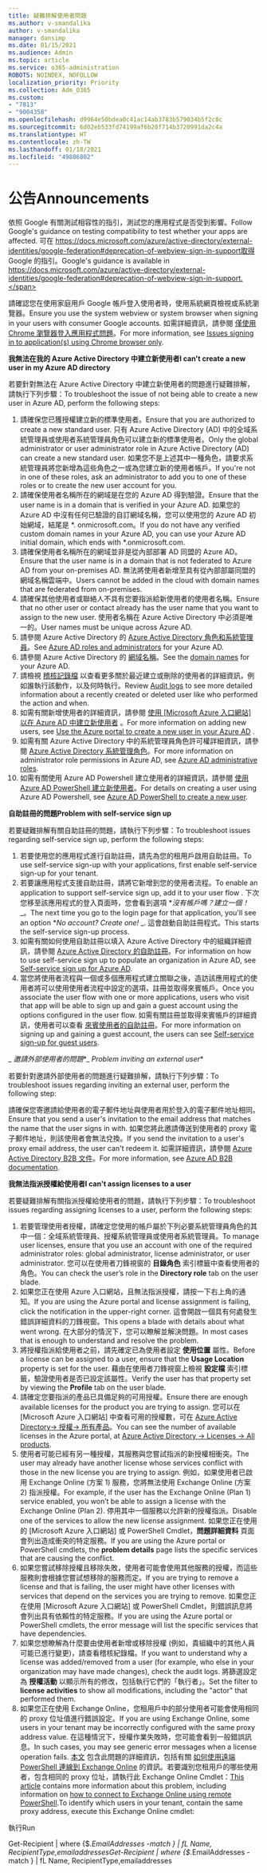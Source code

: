 ```yaml
---
title: 疑難排解使用者問題
ms.author: v-smandalika
author: v-smandalika
manager: dansimp
ms.date: 01/15/2021
ms.audience: Admin
ms.topic: article
ms.service: o365-administration
ROBOTS: NOINDEX, NOFOLLOW
localization_priority: Priority
ms.collection: Adm_O365
ms.custom:
- "7813"
- "9004358"
ms.openlocfilehash: d9964e50bdea0c41ac14ab3783b579034b5f2c8c
ms.sourcegitcommit: 6d02eb533fd74199af6b20f714b3720991da2c4a
ms.translationtype: HT
ms.contentlocale: zh-TW
ms.lasthandoff: 01/18/2021
ms.locfileid: "49886802"
---
```

# <a name="announcements"></a><span data-ttu-id="f08b0-102">公告</span><span class="sxs-lookup"><span data-stu-id="f08b0-102">Announcements</span></span>

<span data-ttu-id="f08b0-103">依照 Google 有關測試相容性的指引，測試您的應用程式是否受到影響。</span><span class="sxs-lookup"><span data-stu-id="f08b0-103">Follow Google's guidance on testing compatibility to test whether your apps are affected.</span></span> <span data-ttu-id="f08b0-104">可在 https://docs.microsoft.com/azure/active-directory/external-identities/google-federation#deprecation-of-webview-sign-in-support取得 Google 的指引。</span><span class="sxs-lookup"><span data-stu-id="f08b0-104">Google's guidance is available in https://docs.microsoft.com/azure/active-directory/external-identities/google-federation#deprecation-of-webview-sign-in-support.</span></span>

<span data-ttu-id="f08b0-105">請確認您在使用家庭用戶 Google 帳戶登入使用者時，使用系統網頁檢視或系統瀏覽器。</span><span class="sxs-lookup"><span data-stu-id="f08b0-105">Ensure you use the system webview or system browser when signing in your users with consumer Google accounts.</span></span> <span data-ttu-id="f08b0-106">如需詳細資訊，請參閱 [僅使用 Chrome 瀏覽器登入應用程式問題](https://docs.microsoft.com/office365/troubleshoot/miscellaneous/chrome-behavior-affects-applications)。</span><span class="sxs-lookup"><span data-stu-id="f08b0-106">For more information, see [Issues signing in to application(s) using Chrome browser only](https://docs.microsoft.com/office365/troubleshoot/miscellaneous/chrome-behavior-affects-applications).</span></span>


<span data-ttu-id="f08b0-107">**我無法在我的 Azure Active Directory 中建立新使用者**</span><span class="sxs-lookup"><span data-stu-id="f08b0-107">**I can't create a new user in my Azure AD directory**</span></span>

<span data-ttu-id="f08b0-108">若要針對無法在 Azure Active Directory 中建立新使用者的問題進行疑難排解，請執行下列步驟：</span><span class="sxs-lookup"><span data-stu-id="f08b0-108">To troubleshoot the issue of not being able to create a new user in Azure AD, perform the following steps:</span></span>

1. <span data-ttu-id="f08b0-109">請確保您已獲授權建立新的標準使用者。</span><span class="sxs-lookup"><span data-stu-id="f08b0-109">Ensure that you are authorized to create a new standard user.</span></span> <span data-ttu-id="f08b0-110">只有 Azure Active Directory (AD) 中的全域系統管理員或使用者系統管理員角色可以建立新的標準使用者。</span><span class="sxs-lookup"><span data-stu-id="f08b0-110">Only the global administrator or user administrator role in Azure Active Directory (AD) can create a new standard user.</span></span> <span data-ttu-id="f08b0-111">如果您不是上述其中一種角色，請要求系統管理員將您新增為這些角色之一或為您建立新的使用者帳戶。</span><span class="sxs-lookup"><span data-stu-id="f08b0-111">If you're not in one of these roles, ask an administrator to add you to one of these roles or to create the new user account for you.</span></span>
2. <span data-ttu-id="f08b0-112">請確保使用者名稱所在的網域是在您的 Azure AD 得到驗證。</span><span class="sxs-lookup"><span data-stu-id="f08b0-112">Ensure that the user name is in a domain that is verified in your Azure AD.</span></span> <span data-ttu-id="f08b0-113">如果您的 Azure AD 中沒有任何已驗證的自訂網域名稱，您可以使用您的 Azure AD 初始網域，結尾是 \*. onmicrosoft.com。</span><span class="sxs-lookup"><span data-stu-id="f08b0-113">If you do not have any verified custom domain names in your Azure AD, you can use your Azure AD initial domain, which ends with \*.onmicrosoft.com.</span></span>
3. <span data-ttu-id="f08b0-114">請確保使用者名稱所在的網域並非是從內部部署 AD 同盟的 Azure AD。</span><span class="sxs-lookup"><span data-stu-id="f08b0-114">Ensure that the user name is in a domain that is not federated to Azure AD from your on-premises AD.</span></span> <span data-ttu-id="f08b0-115">無法將使用者新增至具有從內部部屬同盟的網域名稱雲端中。</span><span class="sxs-lookup"><span data-stu-id="f08b0-115">Users cannot be added in the cloud with domain names that are federated from on-premises.</span></span>
4. <span data-ttu-id="f08b0-116">請確保其他使用者或聯絡人不具有您要指派給新使用者的使用者名稱。</span><span class="sxs-lookup"><span data-stu-id="f08b0-116">Ensure that no other user or contact already has the user name that you want to assign to the new user.</span></span> <span data-ttu-id="f08b0-117">使用者名稱在 Azure Active Directory 中必須是唯一的。</span><span class="sxs-lookup"><span data-stu-id="f08b0-117">User names must be unique across Azure AD.</span></span>
5. <span data-ttu-id="f08b0-118">請參閱 Azure Active Directory 的 [Azure Active Directory 角色和系統管理員](https://ms.portal.azure.com/#blade/Microsoft_AAD_IAM/ActiveDirectoryMenuBlade/RolesAndAdministrators)。</span><span class="sxs-lookup"><span data-stu-id="f08b0-118">See [Azure AD roles and administrators](https://ms.portal.azure.com/#blade/Microsoft_AAD_IAM/ActiveDirectoryMenuBlade/RolesAndAdministrators) for your Azure AD.</span></span>
6. <span data-ttu-id="f08b0-119">請參閱 Azure Active Directory 的 [網域名稱](https://ms.portal.azure.com/#blade/Microsoft_AAD_IAM/ActiveDirectoryMenuBlade/Domains)。</span><span class="sxs-lookup"><span data-stu-id="f08b0-119">See the [domain names](https://ms.portal.azure.com/#blade/Microsoft_AAD_IAM/ActiveDirectoryMenuBlade/Domains) for your Azure AD.</span></span>
7. <span data-ttu-id="f08b0-120">請檢視 [稽核記錄檔](https://ms.portal.azure.com/#blade/Microsoft_AAD_IAM/ActiveDirectoryMenuBlade/Audit) 以查看更多關於最近建立或刪除的使用者的詳細資訊，例如誰執行該動作，以及何時執行。</span><span class="sxs-lookup"><span data-stu-id="f08b0-120">Review [Audit logs](https://ms.portal.azure.com/#blade/Microsoft_AAD_IAM/ActiveDirectoryMenuBlade/Audit) to see more detailed information about a recently created or deleted user like who performed the action and when.</span></span>
8. <span data-ttu-id="f08b0-121">如需有關新增使用者的詳細資訊，請參閱 [使用 [Microsoft Azure 入口網站] 以在 Azure AD 中建立新使用者](https://docs.microsoft.com/azure/active-directory/fundamentals/add-users-azure-active-directory) 。</span><span class="sxs-lookup"><span data-stu-id="f08b0-121">For more information on adding new users, see [Use the Azure portal to create a new user in your Azure AD](https://docs.microsoft.com/azure/active-directory/fundamentals/add-users-azure-active-directory) .</span></span>
9. <span data-ttu-id="f08b0-122">如需有關 Azure Active Directory 中的系統管理員角色許可權詳細資訊，請參閱 [Azure Active Directory 系統管理角色](https://docs.microsoft.com/azure/active-directory/roles/permissions-reference)。</span><span class="sxs-lookup"><span data-stu-id="f08b0-122">For more information on administrator role permissions in Azure AD, see [Azure AD administrative roles](https://docs.microsoft.com/azure/active-directory/roles/permissions-reference).</span></span>
10. <span data-ttu-id="f08b0-123">如需有關使用 Azure AD Powershell 建立使用者的詳細資訊，請參閱 [使用 Azure AD PowerShell 建立新使用者](https://docs.microsoft.com/powershell/module/azuread/new-azureaduser)。</span><span class="sxs-lookup"><span data-stu-id="f08b0-123">For details on creating a user using Azure AD Powershell, see [Azure AD PowerShell to create a new user](https://docs.microsoft.com/powershell/module/azuread/new-azureaduser).</span></span>

<span data-ttu-id="f08b0-124">**自助註冊的問題**</span><span class="sxs-lookup"><span data-stu-id="f08b0-124">**Problem with self-service sign up**</span></span>

<span data-ttu-id="f08b0-125">若要疑難排解有關自助註冊的問題，請執行下列步驟：</span><span class="sxs-lookup"><span data-stu-id="f08b0-125">To troubleshoot issues regarding self-service sign up, perform the following steps:</span></span>

1. <span data-ttu-id="f08b0-126">若要使用您的應用程式進行自助註冊，請先為您的租用戶啟用自助註冊。</span><span class="sxs-lookup"><span data-stu-id="f08b0-126">To use self-service sign-up with your applications, first enable self-service sign-up for your tenant.</span></span> 
2. <span data-ttu-id="f08b0-127">若要讓應用程式支援自助註冊，請將它新增到您的使用者流程。</span><span class="sxs-lookup"><span data-stu-id="f08b0-127">To enable an application to support self-service sign up, add it to your user flow .</span></span> <span data-ttu-id="f08b0-128">下次您移至該應用程式的登入頁面時，您會看到選項 \**_沒有帳戶嗎？建立一個！_* _。</span><span class="sxs-lookup"><span data-stu-id="f08b0-128">The next time you go to the login page for that application, you'll see an option \**_No account? Create one!_* _.</span></span> <span data-ttu-id="f08b0-129">這會啟動自助註冊程式。</span><span class="sxs-lookup"><span data-stu-id="f08b0-129">This starts the self-service sign-up process.</span></span>
3. <span data-ttu-id="f08b0-130">如需有關如何使用自助註冊以填入 Azure Active Directory 中的組織詳細資訊，請參閱 [Azure Active Directory 的自助註冊](https://docs.microsoft.com/azure/active-directory/enterprise-users/directory-self-service-signup)。</span><span class="sxs-lookup"><span data-stu-id="f08b0-130">For information on how to use self-service sign up to populate an organization in Azure AD, see [Self-service sign up for Azure AD](https://docs.microsoft.com/azure/active-directory/enterprise-users/directory-self-service-signup).</span></span>
4. <span data-ttu-id="f08b0-131">當您將使用者流程與一個或多個應用程式建立關聯之後，造訪該應用程式的使用者將可以使用使用者流程中設定的選項，註冊並取得來賓帳戶。</span><span class="sxs-lookup"><span data-stu-id="f08b0-131">Once you associate the user flow with one or more applications, users who visit that app will be able to sign up and gain a guest account using the options configured in the user flow.</span></span> <span data-ttu-id="f08b0-132">如需有關註冊並取得來賓帳戶的詳細資訊，使用者可以查看 [來賓使用者的自助註冊](https://docs.microsoft.com/azure/active-directory/external-identities/self-service-sign-up-user-flow)。</span><span class="sxs-lookup"><span data-stu-id="f08b0-132">For more information on signing up and gaining a guest account, the users can see [Self-service sign-up for guest users](https://docs.microsoft.com/azure/active-directory/external-identities/self-service-sign-up-user-flow).</span></span>

<span data-ttu-id="f08b0-133">_ *邀請外部使用者的問題*\*</span><span class="sxs-lookup"><span data-stu-id="f08b0-133">_ *Problem inviting an external user*\*</span></span>

<span data-ttu-id="f08b0-134">若要針對邀請外部使用者的問題進行疑難排解，請執行下列步驟：</span><span class="sxs-lookup"><span data-stu-id="f08b0-134">To troubleshoot issues regarding inviting an external user, perform the following step:</span></span>

<span data-ttu-id="f08b0-135">請確保您寄邀請給使用者的電子郵件地址與使用者用於登入的電子郵件地址相同。</span><span class="sxs-lookup"><span data-stu-id="f08b0-135">Ensure that you send a user's invitation to the email address that matches the name that the user signs in with.</span></span> <span data-ttu-id="f08b0-136">如果您將此邀請傳送到使用者的 proxy 電子郵件地址，則該使用者會無法兌換。</span><span class="sxs-lookup"><span data-stu-id="f08b0-136">If you send the invitation to a user's proxy email address, the user can't redeem it.</span></span> <span data-ttu-id="f08b0-137">如需詳細資訊，請參閱 [Azure Active Directory B2B 文件](https://docs.microsoft.com/azure/active-directory/external-identities/)。</span><span class="sxs-lookup"><span data-stu-id="f08b0-137">For more information, see [Azure AD B2B documentation](https://docs.microsoft.com/azure/active-directory/external-identities/).</span></span>

<span data-ttu-id="f08b0-138">**我無法指派授權給使用者**</span><span class="sxs-lookup"><span data-stu-id="f08b0-138">**I can't assign licenses to a user**</span></span>

<span data-ttu-id="f08b0-139">若要疑難排解有關指派授權給使用者的問題，請執行下列步驟：</span><span class="sxs-lookup"><span data-stu-id="f08b0-139">To troubleshoot issues regarding assigning licenses to a user, perform the following steps:</span></span>

1. <span data-ttu-id="f08b0-140">若要管理使用者授權，請確定您使用的帳戶屬於下列必要系統管理員角色的其中一個：全域系統管理員、授權系統管理員或使用者系統管理員。</span><span class="sxs-lookup"><span data-stu-id="f08b0-140">To manage user licenses, ensure that you use an account with one of the required administrator roles: global administrator, license administrator, or user administrator.</span></span> <span data-ttu-id="f08b0-141">您可以在使用者刀鋒視窗的 **目錄角色** 索引標籤中查看使用者的角色。</span><span class="sxs-lookup"><span data-stu-id="f08b0-141">You can check the user’s role in the **Directory role** tab on the user blade.</span></span>
2. <span data-ttu-id="f08b0-142">如果您正在使用 Azure 入口網站，且無法指派授權，請按一下右上角的通知。</span><span class="sxs-lookup"><span data-stu-id="f08b0-142">If you are using the Azure portal and license assignment is failing, click the notification in the upper-right corner.</span></span> <span data-ttu-id="f08b0-143">這會開啟一個具有何處發生錯誤詳細資料的刀鋒視窗。</span><span class="sxs-lookup"><span data-stu-id="f08b0-143">This opens a blade with details about what went wrong.</span></span> <span data-ttu-id="f08b0-144">在大部分的情況下，您可以瞭解並解決問題。</span><span class="sxs-lookup"><span data-stu-id="f08b0-144">In most cases that is enough to understand and resolve the problem.</span></span>
3. <span data-ttu-id="f08b0-145">將授權指派給使用者之前，請先確定已為使用者設定 **使用位置** 屬性。</span><span class="sxs-lookup"><span data-stu-id="f08b0-145">Before a license can be assigned to a user, ensure that the **Usage Location** property is set for the user.</span></span> <span data-ttu-id="f08b0-146">藉由在使用者刀鋒視窗上檢視 **設定檔** 索引標籤，驗證使用者是否已設定該屬性。</span><span class="sxs-lookup"><span data-stu-id="f08b0-146">Verify the user has that property set by viewing the **Profile** tab on the user blade.</span></span>
4. <span data-ttu-id="f08b0-147">請確定您要指派的產品已具備足夠的可用授權。</span><span class="sxs-lookup"><span data-stu-id="f08b0-147">Ensure there are enough available licenses for the product you are trying to assign.</span></span> <span data-ttu-id="f08b0-148">您可以在 [Microsoft Azure 入口網站] 中查看可用的授權數，可在 [Azure Active Directory-> 授權-> 所有產品](https://ms.portal.azure.com/#blade/Microsoft_AAD_IAM/LicensesMenuBlade/Products)。</span><span class="sxs-lookup"><span data-stu-id="f08b0-148">You can see the number of available licenses in the Azure portal, at [Azure Active Directory -> Licenses -> All products](https://ms.portal.azure.com/#blade/Microsoft_AAD_IAM/LicensesMenuBlade/Products).</span></span>
5. <span data-ttu-id="f08b0-149">使用者可能已經有另一種授權，其服務與您嘗試指派的新授權相衝突。</span><span class="sxs-lookup"><span data-stu-id="f08b0-149">The user may already have another license whose services conflict with those in the new license you are trying to assign.</span></span> <span data-ttu-id="f08b0-150">例如，如果使用者已啟用 Exchange Online (方案 1) 服務，您將無法使用 Exchange Online (方案 2) 指派授權。</span><span class="sxs-lookup"><span data-stu-id="f08b0-150">For example, if the user has the Exchange Online (Plan 1) service enabled, you won’t be able to assign a license with the Exchange Online (Plan 2).</span></span> <span data-ttu-id="f08b0-151">停用其中一個服務以允許新的授權指派。</span><span class="sxs-lookup"><span data-stu-id="f08b0-151">Disable one of the services to allow the new license assignment.</span></span> <span data-ttu-id="f08b0-152">如果您正在使用的 [Microsoft Azure 入口網站] 或 PowerShell Cmdlet，**問題詳細資料** 頁面會列出造成衝突的特定服務。</span><span class="sxs-lookup"><span data-stu-id="f08b0-152">If you are using the Azure portal or PowerShell cmdlets, the **problem details** page lists the specific services that are causing the conflict.</span></span>
6. <span data-ttu-id="f08b0-153">如果您嘗試移除授權且移除失敗，使用者可能會使用其他服務的授權，而這些服務則會根據您嘗試想移除的服務而定。</span><span class="sxs-lookup"><span data-stu-id="f08b0-153">If you are trying to remove a license and that is failing, the user might have other licenses with services that depend on the services you are trying to remove.</span></span> <span data-ttu-id="f08b0-154">如果您正在使用 [Microsoft Azure 入口網站] 或 PowerShell Cmdlet，則錯誤訊息將會列出具有依賴性的特定服務。</span><span class="sxs-lookup"><span data-stu-id="f08b0-154">If you are using the Azure portal or PowerShell cmdlets, the error message will list the specific services that have dependencies.</span></span>
7. <span data-ttu-id="f08b0-155">如果您想瞭解為什麼要由使用者新增或移除授權 (例如，貴組織中的其他人員可能已進行變更)，請查看稽核紀錄檔。</span><span class="sxs-lookup"><span data-stu-id="f08b0-155">If you want to understand why a license was added/removed from a user (for example, who else in your organization may have made changes), check the audit logs.</span></span> <span data-ttu-id="f08b0-156">將篩選設定為 **授權活動** 以顯示所有的修改，包括執行它們的「執行者」。</span><span class="sxs-lookup"><span data-stu-id="f08b0-156">Set the filter to **license activities** to show all modifications, including the "actor" that performed them.</span></span>
8. <span data-ttu-id="f08b0-157">如果您正在使用 Exchange Online，您租用戶中的部分使用者可能會使用相同的 proxy 位址值進行錯誤設定。</span><span class="sxs-lookup"><span data-stu-id="f08b0-157">If you are using Exchange Online, some users in your tenant may be incorrectly configured with the same proxy address value.</span></span> <span data-ttu-id="f08b0-158">在這種情況下，授權作業失敗時，您可能會看到一般錯誤訊息。</span><span class="sxs-lookup"><span data-stu-id="f08b0-158">In such cases, you may see generic error messages when a license operation fails.</span></span> <span data-ttu-id="f08b0-159">[本文](https://docs.microsoft.com/exchange/troubleshoot/administration/proxy-address-being-used) 包含此問題的詳細資訊，包括有關 [如何使用遠端 PowerShell 連線到 Exchange Online](https://docs.microsoft.com/powershell/exchange/connect-to-exchange-online-powershell) 的資訊。若要識別您租用戶的哪些使用者，包含相同的 proxy 位址，請執行此 Exchange Online Cmdlet：</span><span class="sxs-lookup"><span data-stu-id="f08b0-159">[This article](https://docs.microsoft.com/exchange/troubleshoot/administration/proxy-address-being-used) contains more information about this problem, including information on [how to connect to Exchange Online using remote PowerShell](https://docs.microsoft.com/powershell/exchange/connect-to-exchange-online-powershell).To identify which users in your tenant, contain the same proxy address, execute this Exchange Online cmdlet:</span></span>

<span data-ttu-id="f08b0-160">執行</span><span class="sxs-lookup"><span data-stu-id="f08b0-160">Run</span></span>

<span data-ttu-id="f08b0-161">Get-Recipient | where {$_.EmailAddresses -match <user principal name>} | fL Name, RecipientType,emailaddresses</span><span class="sxs-lookup"><span data-stu-id="f08b0-161">Get-Recipient | where {$_.EmailAddresses -match <user principal name>} | fL Name, RecipientType,emailaddresses</span></span>





